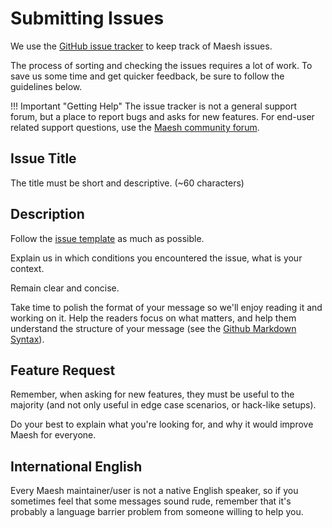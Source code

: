 # Submitting Issues

We use the [GitHub issue tracker](https://github.com/containous/maesh/issues) to keep track of Maesh issues. 

The process of sorting and checking the issues requires a lot of work. To save us some time and get quicker feedback, 
be sure to follow the guidelines below.

!!! Important "Getting Help"
    The issue tracker is not a general support forum, but a place to report bugs and asks for new features. For end-user 
    related support questions, use the [Maesh community forum](https://community.containo.us/c/maesh/15).

## Issue Title

The title must be short and descriptive. (~60 characters)

## Description

Follow the [issue template](https://github.com/containous/maesh/blob/master/.github/ISSUE_TEMPLATE/) as much as possible.

Explain us in which conditions you encountered the issue, what is your context.

Remain clear and concise.

Take time to polish the format of your message so we'll enjoy reading it and working on it. Help the readers focus on 
what matters, and help them understand the structure of your message (see the [Github Markdown Syntax](https://help.github.com/articles/github-flavored-markdown)).

## Feature Request

Remember, when asking for new features, they must be useful to the majority (and not only useful in edge case scenarios, or hack-like setups).

Do your best to explain what you're looking for, and why it would improve Maesh for everyone. 

## International English

Every Maesh maintainer/user is not a native English speaker, so if you sometimes feel that some messages sound rude, 
remember that it's probably a language barrier problem from someone willing to help you.

